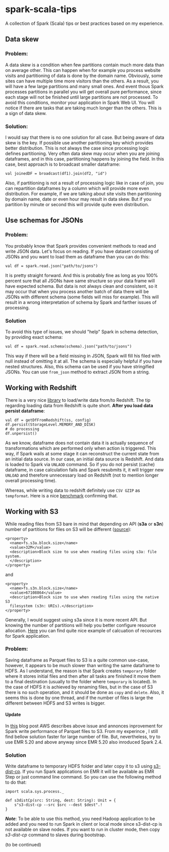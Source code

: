 # spark-scala-tips
A collection of Spark (Scala) tips or best practices based on my experience.

## Data skew
### Problem:
A data skew is a condition when few partitions contain much more data than on average other. This can happen when for example you process website visits and partitioning of data is done by the domain name.
Obviously, some sites can have multiple time more visitors than the others. As a result, you will have a few large partitions and many small ones.
And event thous Spark processes partitions in parallel you will get overall pure performance, since each stage will not be finished until large partitions are not processed.
To avoid this conditions, monitor your application in Spark Web UI. You will notice if there are tasks that are taking much longer than the others.
This is a sign of data skew. 
### Solution:
I would say that there is no one solution for all case. But being aware of data skew is the key.
If possible use another partitioning key which provides better distribution. This is not always the case since processing logic defines partitioning. 
Very often data skew may occur when you are joining  dataframes, and in this case, partitioning happens by joining the field.
 In this case, best approach is to broadcast smaller dataframe:
 ```
 val joinedDF = broadcast(df1).join(df2, "id")
 ```
 Also, if partitioning is not a result of processing logic like in case of join, you can repartition dataframes by a column which will provide more even distribution.
 For example, if we are talking about site visits then partitioning by domain name, date or even hour may result in data skew. But if you partition by 
 minute or second this will provide quite even distribution.
 
 
## Use schemas for JSONs
### Problem:
You probably know that Spark provides convenient methods to read and write JSON data. 
Let's focus on reading. If you have dataset consisting of JSONs and you want to load them as dataframe
than you can do this:
```
val df = spark.read.json("path/to/jsons")
```
It is pretty straight forward. And this is probably fine as long as you 100% percent sure that all JSONs have same structure so your data frame will have expected schema. 
But data is not always clean and consistent, so it may occur that when you process another batch of data there will be JSONs with different schema (some fields will miss for example). 
This will result in a wrong interpretation of schema by Spark and farther issues of processing.

### Solution
To avoid this type of issues, we should "help" Spark in schema detection, by providing exact schema:
```
val df = spark.read.schema(schema).json("path/to/jsons")
```
This way if there will be a field missing in JSON, Spark will fill his filed with null instead of omitting it at all. 
The schema is especially helpful if you have nested structures. 
Also, this schema can be used if you have stringified JSONs. You can use `from_json` method to extract JSON from a string.


## Working with Redshift
There is a very nice [library](https://github.com/databricks/spark-redshift) to load/write data from/to Redshift. The tip regarding loading data from Redshift
is quite short. **After you load data persist dataframe**:
```
val df = getDfFromRedshift(ss, config)
df.persist(StorageLevel.MEMORY_AND_DISK)
# do processing
df.unpersist()
```
As we know, dataframe does not contain data it is actually sequence of transformations which are performed only when action is triggered. 
This way, if Spark wails at some stage it can reconstruct the current state from an initial data source. In our case, an initial data source is Redshift.
And data is loaded to Spark via `UNLAOD` command. So if you do not persist (cache) dataframe, in case calculation fails and Spark resubmits it, it will trigger
new `UNLOAD` and therefore unnecessary load on Redshift (not to mention longer overall processing time).

Whereas, while writing data to redshift definitely use `CSV GZIP` as  `tempformat`. Here is a nice [benchmark](https://www.stitchdata.com/blog/redshift-database-benchmarks-copy-performance-of-csv-json-and-avro/) confirming that.

## Working with S3

While reading files from S3 bare in mind that depending on API (__s3a__ or __s3n__) number of partitions for files on S3 will be different ([source](https://hadoop.apache.org/docs/current/hadoop-aws/tools/hadoop-aws/index.html#Features)):

```
<property>
  <name>fs.s3a.block.size</name>
  <value>32M</value>
  <description>Block size to use when reading files using s3a: file system.
  </description>
</property>
``` 
and
```
<property>
  <name>fs.s3n.block.size</name>
  <value>67108864</value>
  <description>Block size to use when reading files using the native S3
  filesystem (s3n: URIs).</description>
</property>
```
Generally, I would suggest using s3a since it is more recent API. But knowing the number of partitions will help you better configure resource allocation. [Here](http://site.clairvoyantsoft.com/understanding-resource-allocation-configurations-spark-application/) you can find quite nice example of calcuation of recources for Spark application. 

### Problem:
Saving dataframe as Parquet files to S3 is a quite common use-case, however, it appears to be much slower than writing the same dataframe to HDFS. As I understand, the reason is that Spark creates `temporary` folder where it stores initial files and then after all tasks are finished it move them to a final destination (usually to the folder where `temporary` is located). In the case of HDFS it is achieved by renaming files, but in the case of S3 there is no such operation, and it should be done as `copy` and `delete`. Also, it seems this is done by one thread, and if the number of files is large the different between HDFS and S3 writes is bigger. 
#### Update
In [this](https://aws.amazon.com/blogs/big-data/improve-apache-spark-write-performance-on-apache-parquet-formats-with-the-emrfs-s3-optimized-committer/) blog post AWS describes above issue and annonces inprovement for Spark write performance of Parquet files to S3. From my experince , I still find bellow solution faster for large number of file. But, nevertheless, try to use EMR 5.20 and above anyway since EMR 5.20 also inroduced Spark 2.4. 

### Solution
Write dataframe to temporary HDFS folder and later copy it to s3 using [s3-dist-cp](https://docs.aws.amazon.com/emr/latest/ReleaseGuide/UsingEMR_s3distcp.html). If you run Spark applications on EMR it will be available as EMR Step or just command line command. So you can use the following method to do that:
```
import scala.sys.process._

def s3distCp(src: String, dest: String): Unit = {
    s"s3-dist-cp --src $src --dest $dest".!
}
```
***Note***: 
To be able to use this method, you need Hadoop application to be added and you need to run Spark in client or local mode since s3-dist-cp is not available on slave nodes. If you want to run in cluster mode, then copy _s3-dist-cp_ command to slaves during bootstrap. 

(to be continued)


